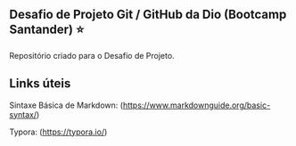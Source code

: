## Desafio de Projeto Git / GitHub da Dio (Bootcamp Santander) :star:
Repositório criado para o Desafio de Projeto. 

## Links úteis
Sintaxe Básica de Markdown:  (https://www.markdownguide.org/basic-syntax/)  

Typora: (https://typora.io/)



